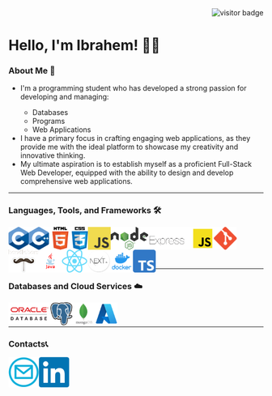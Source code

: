 <div align="right">
  <img src="https://visitor-badge.laobi.icu/badge?page_id=IbrahemElsawy" alt="visitor badge"/>
</div>
<h1>Hello, I'm Ibrahem! 👋🙂</h1>
<div>
  <h3>About Me 🚀</h3>
  <ul>
    <li>I'm a programming student who has developed a strong passion for developing and managing:</li>
    <ul>
      <li>Databases</li>
      <li>Programs</li>
      <li>Web Applications</li>
    </ul>
    <li>I have a primary focus in crafting engaging web applications, as they provide me with the ideal platform to showcase my creativity and innovative thinking.</li>
    <li>My ultimate aspiration is to establish myself as a proficient Full-Stack Web Developer, equipped with the ability to design and develop comprehensive web applications.</li>
  </ul>
  <hr>
  <h3>Languages, Tools, and Frameworks 🛠️</h3>
  <a href="https://www.learn-c.org" target="_blank"><img src="/logos/c-logo.png" align="left" alt="C Logo" height="45 px" /></a>
  <a href="https://cplusplus.com" target="_blank"><img src="/logos/c++logo.png" align="left" alt="C++ Logo" height="45 px" /></a>
  <a href="https://html.com" target="_blank"><img src="/logos/html5-logo.png" align="left" alt="HTML5 Logo" height="45 px" /></a>
  <a href="https://www.css3.com" target="_blank"><img src="/logos/css3-logo.png" align="left" alt="CSS3 Logo" height="45 px" /></a>
  <a href="https://www.javascript.com" target="_blank"><img src="/logos/javascript-logo.png" align="left" alt="JS Logo" height="45 px" /></a>
  <a href="https://nodejs.org/en" target="_blank"><img src="/logos/nodejs-logo.png" align="left" alt="NodeJS Logo" height="45 px" /></a>
  <a href="https://expressjs.com" target="_blank"><img src="/logos/expressjs-logo.png" align="left" alt="ExpressJS Logo" height="45 px" /></a>
  <a href="https://git-scm.com" target="_blank"><img src="/logos/git-logo.png" align="left" alt="Git Logo" height="45 px" /></a>
  <a href="https://handlebarsjs.com" target="_blank"><img src="/logos/handlebarsjs-logo.png" align="left" alt="HandlebarsJS Logo" height="45 px" /></a>
  <a href="https://www.java.com/en/" target="_blank"><img src="/logos/java-logo.png" align="left" alt="Java Logo" height="45 px" /></a>
  <a href="https://react.dev" target="_blank"><img src="/logos/react-logo.png" align="left" alt="React Logo" height="45 px" /></a>
  <a href="https://nextjs.org" target="_blank"><img src="/logos/nextjs-logo.png" align="left" alt="NextJS Logo" height="45 px" /></a>
  <a href="https://www.docker.com" target="_blank"><img src="/logos/docker-logo.png" align="left" alt="Docker Logo" height="45 px" /></a>
  <a href="https://www.typescriptlang.org" target="_blank"><img src="/logos/typescript-logo.png" align="left" alt="TypeScript Logo" height="45 px" /></a>
  <br><br><br><br>
  <hr>
  <h3>Databases and Cloud Services ☁️</h3>
  <a href="https://www.oracle.com/ca-en/database/" target="_blank"><img src="/logos/oracle-database-logo.png" align="left" alt="Oracle Database Logo" height="45 px" /></a>
  <a href="https://www.postgresql.org" target="_blank"><img src="/logos/postgresql-logo.png" align="left" alt="PostgreSQL Logo" height="45 px" /></a>
  <a href="https://www.mongodb.com" target="_blank"><img src="/logos/mongodb-logo.png" align="left" alt="MongoDB Logo" height="45 px" /></a>
  <a href="https://azure.microsoft.com/en-ca/" target="_blank"><img src="/logos/microsoft-azure-logo.png" align="left" alt="Microsoft Azure Logo" height="45 px" /></a>
  <br><br>
  <hr>
  <h3>Contacts📞</h3>
  <a href="mailto:ibrahem_e@hotmail.com" target="_blank"><img src="/logos/email-logo.png" align="left" alt="Email Logo" height="60 px" /></a>
  <a href="https://www.linkedin.com/in/ielsawy/" target="_blank"><img src="/logos/linkedin-logo.png" align="left" alt="LinkedIn Logo" height="60 px" /></a>
</div>
<!--
**IbrahemElsawy/IbrahemElsawy** is a ✨ _special_ ✨ repository because its `README.md` (this file) appears on your GitHub profile.

Here are some ideas to get you started:

- 🔭 I’m currently working on ...
- 🌱 I’m currently learning ...
- 👯 I’m looking to collaborate on ...
- 🤔 I’m looking for help with ...
- 💬 Ask me about ...
- 📫 How to reach me: ...
-  😄 Pronouns: ...
- ⚡ Fun fact: ...
-->
